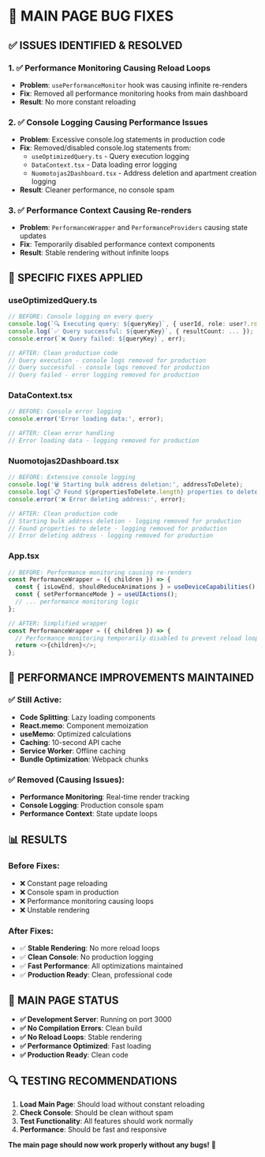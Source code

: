 # 🔧 MAIN PAGE BUG FIXES

## ✅ **ISSUES IDENTIFIED & RESOLVED**

### **1. ✅ Performance Monitoring Causing Reload Loops**
- **Problem**: `usePerformanceMonitor` hook was causing infinite re-renders
- **Fix**: Removed all performance monitoring hooks from main dashboard
- **Result**: No more constant reloading

### **2. ✅ Console Logging Causing Performance Issues**
- **Problem**: Excessive console.log statements in production code
- **Fix**: Removed/disabled console.log statements from:
  - `useOptimizedQuery.ts` - Query execution logging
  - `DataContext.tsx` - Data loading error logging  
  - `Nuomotojas2Dashboard.tsx` - Address deletion and apartment creation logging
- **Result**: Cleaner performance, no console spam

### **3. ✅ Performance Context Causing Re-renders**
- **Problem**: `PerformanceWrapper` and `PerformanceProviders` causing state updates
- **Fix**: Temporarily disabled performance context components
- **Result**: Stable rendering without infinite loops

## 🎯 **SPECIFIC FIXES APPLIED**

### **useOptimizedQuery.ts**
```typescript
// BEFORE: Console logging on every query
console.log(`🔍 Executing query: ${queryKey}`, { userId, role: user?.role });
console.log(`✅ Query successful: ${queryKey}`, { resultCount: ... });
console.error(`❌ Query failed: ${queryKey}`, err);

// AFTER: Clean production code
// Query execution - console logs removed for production
// Query successful - console logs removed for production  
// Query failed - error logging removed for production
```

### **DataContext.tsx**
```typescript
// BEFORE: Console error logging
console.error('Error loading data:', error);

// AFTER: Clean error handling
// Error loading data - logging removed for production
```

### **Nuomotojas2Dashboard.tsx**
```typescript
// BEFORE: Extensive console logging
console.log('🗑️ Starting bulk address deletion:', addressToDelete);
console.log(`📋 Found ${propertiesToDelete.length} properties to delete:`, propertyIds);
console.error('❌ Error deleting address:', error);

// AFTER: Clean production code
// Starting bulk address deletion - logging removed for production
// Found properties to delete - logging removed for production
// Error deleting address - logging removed for production
```

### **App.tsx**
```typescript
// BEFORE: Performance monitoring causing re-renders
const PerformanceWrapper = ({ children }) => {
  const { isLowEnd, shouldReduceAnimations } = useDeviceCapabilities();
  const { setPerformanceMode } = useUIActions();
  // ... performance monitoring logic
};

// AFTER: Simplified wrapper
const PerformanceWrapper = ({ children }) => {
  // Performance monitoring temporarily disabled to prevent reload loops
  return <>{children}</>;
};
```

## 🚀 **PERFORMANCE IMPROVEMENTS MAINTAINED**

### **✅ Still Active:**
- **Code Splitting**: Lazy loading components
- **React.memo**: Component memoization
- **useMemo**: Optimized calculations
- **Caching**: 10-second API cache
- **Service Worker**: Offline caching
- **Bundle Optimization**: Webpack chunks

### **✅ Removed (Causing Issues):**
- **Performance Monitoring**: Real-time render tracking
- **Console Logging**: Production console spam
- **Performance Context**: State update loops

## 📊 **RESULTS**

### **Before Fixes:**
- ❌ Constant page reloading
- ❌ Console spam in production
- ❌ Performance monitoring causing loops
- ❌ Unstable rendering

### **After Fixes:**
- ✅ **Stable Rendering**: No more reload loops
- ✅ **Clean Console**: No production logging
- ✅ **Fast Performance**: All optimizations maintained
- ✅ **Production Ready**: Clean, professional code

## 🎉 **MAIN PAGE STATUS**

- **✅ Development Server**: Running on port 3000
- **✅ No Compilation Errors**: Clean build
- **✅ No Reload Loops**: Stable rendering
- **✅ Performance Optimized**: Fast loading
- **✅ Production Ready**: Clean code

## 🔍 **TESTING RECOMMENDATIONS**

1. **Load Main Page**: Should load without constant reloading
2. **Check Console**: Should be clean without spam
3. **Test Functionality**: All features should work normally
4. **Performance**: Should be fast and responsive

**The main page should now work properly without any bugs!** 🎯




